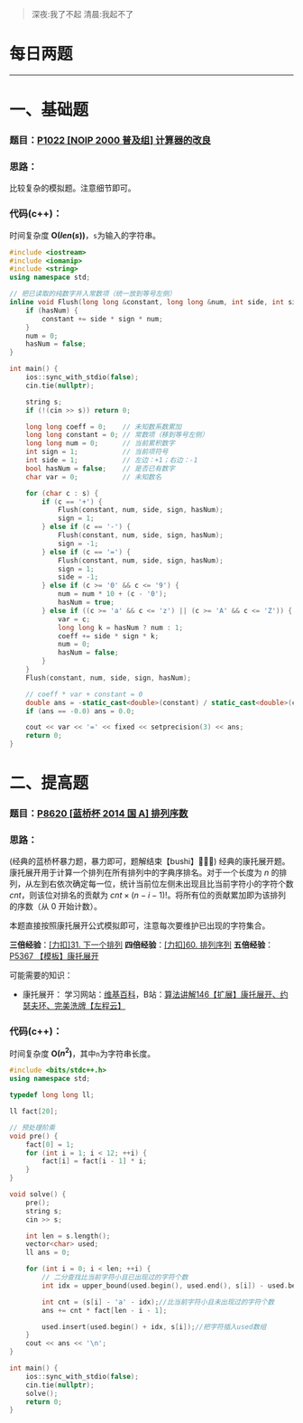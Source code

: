 >深夜:我了不起 清晨:我起不了

# 每日两题
---


# 一、基础题
### 题目：[P1022 [NOIP 2000 普及组] 计算器的改良](https://www.luogu.com.cn/problem/P1022)

### 思路：
比较复杂的模拟题。注意细节即可。
### 代码(c++)：
时间复杂度 **O($len(s)$)**，`s`为输入的字符串。

```cpp
#include <iostream>
#include <iomanip>
#include <string>
using namespace std;

// 把已读取的纯数字并入常数项（统一放到等号左侧）
inline void Flush(long long &constant, long long &num, int side, int sign, bool &hasNum) {
    if (hasNum) {
        constant += side * sign * num;
    }
    num = 0;
    hasNum = false;
}

int main() {
    ios::sync_with_stdio(false);
    cin.tie(nullptr);

    string s;
    if (!(cin >> s)) return 0;

    long long coeff = 0;    // 未知数系数累加
    long long constant = 0; // 常数项（移到等号左侧）
    long long num = 0;      // 当前累积数字
    int sign = 1;           // 当前项符号
    int side = 1;           // 左边：+1；右边：-1
    bool hasNum = false;    // 是否已有数字
    char var = 0;           // 未知数名

    for (char c : s) {
        if (c == '+') {
            Flush(constant, num, side, sign, hasNum);
            sign = 1;
        } else if (c == '-') {
            Flush(constant, num, side, sign, hasNum);
            sign = -1;
        } else if (c == '=') {
            Flush(constant, num, side, sign, hasNum);
            sign = 1;
            side = -1;
        } else if (c >= '0' && c <= '9') {
            num = num * 10 + (c - '0');
            hasNum = true;
        } else if ((c >= 'a' && c <= 'z') || (c >= 'A' && c <= 'Z')) {
            var = c;
            long long k = hasNum ? num : 1;
            coeff += side * sign * k;
            num = 0;
            hasNum = false;
        }
    }
    Flush(constant, num, side, sign, hasNum);

    // coeff * var + constant = 0
    double ans = -static_cast<double>(constant) / static_cast<double>(coeff);
    if (ans == -0.0) ans = 0.0;

    cout << var << '=' << fixed << setprecision(3) << ans;
    return 0;
}
```

# 二、提高题
### 题目：[P8620 [蓝桥杯 2014 国 A] 排列序数](https://www.luogu.com.cn/problem/P8620)

### 思路：
(经典的蓝桥杯暴力题，暴力即可，题解结束【bushi】🤣🤣🤣)
经典的康托展开题。
康托展开用于计算一个排列在所有排列中的字典序排名。对于一个长度为 $n$ 的排列，从左到右依次确定每一位，统计当前位左侧未出现且比当前字符小的字符个数 $cnt$，则该位对排名的贡献为 $cnt \times (n-i-1)!$。将所有位的贡献累加即为该排列的序数（从 $0$ 开始计数）。

本题直接按照康托展开公式模拟即可，注意每次要维护已出现的字符集合。

**三倍经验**：[[力扣]31. 下一个排列](https://leetcode.cn/problems/next-permutation/description/)
**四倍经验**：[[力扣]60. 排列序列](https://leetcode.cn/problems/permutation-sequence/description/)
**五倍经验**：[P5367 【模板】康托展开](https://www.luogu.com.cn/problem/P5367)

可能需要的知识：
- 康托展开：
学习网站：[维基百科](https://zh.wikipedia.org/wiki/%E5%BA%B7%E6%89%98%E5%B1%95%E5%BC%80)，B站：[算法讲解146【扩展】康托展开、约瑟夫环、完美洗牌【左程云】](https://www.bilibili.com/video/BV1Dz2eYTE7T/?spm_id_from=333.337.search-card.all.click)

### 代码(c++)：
时间复杂度 **O($n^2$)**，其中`n`为字符串长度。

```cpp
#include <bits/stdc++.h>
using namespace std;

typedef long long ll;

ll fact[20];

// 预处理阶乘
void pre() {
    fact[0] = 1;
    for (int i = 1; i < 12; ++i) {
        fact[i] = fact[i - 1] * i;
    }
}

void solve() {
    pre();
    string s;
    cin >> s;

    int len = s.length();
    vector<char> used;
    ll ans = 0;

    for (int i = 0; i < len; ++i) {
        // 二分查找比当前字符小且已出现过的字符个数
        int idx = upper_bound(used.begin(), used.end(), s[i]) - used.begin();

        int cnt = (s[i] - 'a' - idx);//比当前字符小且未出现过的字符个数
        ans += cnt * fact[len - i - 1];

        used.insert(used.begin() + idx, s[i]);//把字符插入used数组
    }
    cout << ans << '\n';
}

int main() {
    ios::sync_with_stdio(false);
    cin.tie(nullptr);
    solve();
    return 0;
}
```

